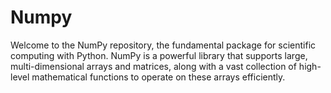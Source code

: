 # Numpy
Welcome to the NumPy repository, the fundamental package for scientific computing with Python. NumPy is a powerful library that supports large, multi-dimensional arrays and matrices, along with a vast collection of high-level mathematical functions to operate on these arrays efficiently.
